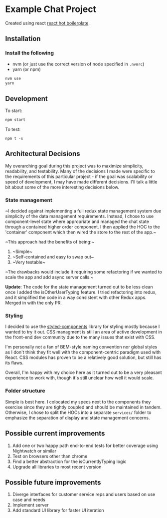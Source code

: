 # Example Chat Project

Created using react [react hot boilerplate](https://github.com/gaearon/react-hot-boilerplate). 

## Installation
### Install the following
- nvm (or just use the correct version of node specified in `.nvmrc`)
- yarn (or npm)

```bash
nvm use
yarn
```
## Development
To start:    
```bash
npm start
```
To test:    
```
npm t -s
```

## Architectural Decisions    
My overarching goal during this project was to maximize simplicity, readability, and testability. Many of the decisions I made were specific to the requirements of this particular project - if the goal was scalability or speed of development, I may have made different decisions. I'll talk a little bit about some of the more interesting decisions below.


### State management
~I decided against implementing a full redux state management system due simplicity of the data management requirements. Instead, I chose to use component-level state where appropriate and managed the chat state through a contained higher order component. I then applied the HOC to the 'container' component which then wired the store to the rest of the app.~

~This approach had the benefits of being:~    
1. ~Simple~
2. ~Self-contained and easy to swap out~
3. ~Very testable~

~The drawbacks would include it requiring some refactoring if we wanted to scale the app and add async server calls.~

**Update**: The code for the state management turned out to be less clean once I added the isOtherUserTyping feature. I tried refactoring into redux, and it simplified the code in a way consistent with other Redux apps. Merged in with the only PR.

### Styling    
I decided to use the [styled-components](https://github.com/styled-components/styled-components) library for styling mostly because I wanted to try it out. CSS managment is still an area of active development in the front-end dev community due to the many issues that exist with CSS.

I'm personally not a fan of BEM-style naming convention nor global styles as I don't think they fit well with the component-centric paradigm used with React. CSS modules has proven to be a relatively good solution, but still has its flaws.

Overall, I'm happy with my choice here as it turned out to be a very pleasant experience to work with, though it's still unclear how well it would scale.

### Folder structure
Simple is best here. I colocated my specs next to the components they exercise since they are tightly coupled and should be maintained in tandem. Otherwise, I chose to split the HOCs into a separate `services/` folder to emphasize the separation of display and state management concerns.

## Possible current improvements
1. Add one or two happy path end-to-end tests for better coverage using Nightwatch or similar
2. Test on browsers other than chrome
3. Find a better abstraction for the isCurrentlyTyping logic
4. Upgrade all libraries to most recent version

## Possible future improvements
1. Diverge interfaces for customer service reps and users based on use case and needs
2. Implement server
3. Add standard UI library for faster UI iteration
